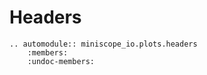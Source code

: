 # Headers

```{eval-rst}
.. automodule:: miniscope_io.plots.headers
    :members:
    :undoc-members:
```